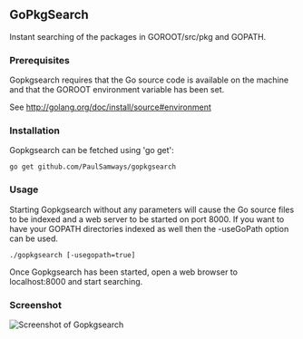 ## GoPkgSearch

Instant searching of the packages in GOROOT/src/pkg and GOPATH.

### Prerequisites

Gopkgsearch requires that the Go source code is available on the machine 
and that the GOROOT environment variable has been set. 

See http://golang.org/doc/install/source#environment


### Installation

Gopkgsearch can be fetched using 'go get':

  `go get github.com/PaulSamways/gopkgsearch`

### Usage

Starting Gopkgsearch without any parameters will cause the Go source files 
to be indexed and a web server to be started on port 8000. If you want to
have your GOPATH directories indexed as well then the -useGoPath option can 
be used.

  `./gopkgsearch [-usegopath=true]`

Once Gopkgsearch has been started, open a web browser to localhost:8000 and 
start searching.

### Screenshot

![Screenshot of Gopkgsearch](/public/images/gopkgsearch.gif)
